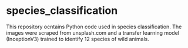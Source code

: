 # species_classification
This repository ocntains Python code used in species classification. The images were scraped from unsplash.com and a transfer learning model (InceptionV3) trained to identify 12 species of wild animals. 
